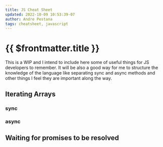 ```yaml
---
title: JS Cheat Sheet
updated: 2022-10-09 10:53:39-07
author: Andre Pestana
tags: cheatsheet, javascript
---
```


# {{ $frontmatter.title }}

This is a WIP and I intend to include here some of useful things for JS developers to remember.
It will be also a good way for me to structure the knowledge of the language like separating
sync and async methods and other things I feel they are important along the way.

<!-- more -->

## Iterating Arrays

### sync

### async

## Waiting for promises to be resolved
